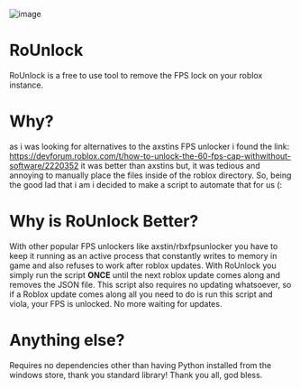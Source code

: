 ![image](https://github.com/coolpancakes/RoUnlock/assets/73265375/851d4e33-1fbc-4f63-b891-24a6a627637b)





# RoUnlock
RoUnlock is a free to use tool to remove the FPS lock on your roblox instance. 

# Why? 
as i was looking for alternatives to the axstins FPS unlocker i found the link: https://devforum.roblox.com/t/how-to-unlock-the-60-fps-cap-withwithout-software/2220352 it was better than axstins but, it was tedious and annoying to manually place the files inside of the roblox directory. So, being the good lad that i am i decided to make a script to automate that for us (: 

# Why is RoUnlock Better? 
With other popular FPS unlockers like axstin/rbxfpsunlocker you have to keep it running as an active process that constantly writes to memory in game and also refuses to work after roblox updates. With RoUnlock you simply run the script **ONCE** until the next roblox update comes along and removes the JSON file. This script also requires no updating whatsoever, so if a Roblox update comes along all you need to do is run this script and viola, your FPS is unlocked. No more waiting for updates. 

# Anything else?
Requires no dependencies other than having Python installed from the windows store, thank you standard library! Thank you all, god bless. 

